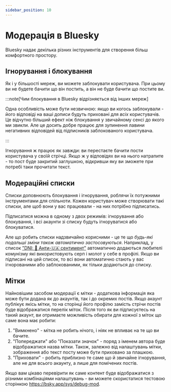 ```yaml
---
sidebar_position: 10
---
```


# Модерація в Bluesky

Bluesky надає декілька різних інструментів для створення більш комфортного простору.

## Ігнорування і блокування

Як і у більшості мереж, ви можете заблокувати користувача. При цьому ви не будете бачити що він постить, а він не буде бачити що постите ви.

:::note[Чим блокування в Bluesky відрізняється від інших мереж]

Одна особливість може бути незвичною: якщо ви когось заблокували - його відповіді на ваші дописи будуть приховані для *всіх* користувачів. Це відчутно більший ефект ніж блокування у звичайному сенсі до якого ми звикли. Але це досить добре працює для зупинення лавини негативних відповідей від підписників заблокованого користувача.

:::

Ігнорування ж працює як завжди: ви перестаєте бачити пости користувача у своїй стрічці. Якщо ж у відповідях ви на нього натрапите - то пост буде закритий заглушкою, відкривши яку ви зможете при потребі таки прочитати текст.

## Модераційні списки

Списки доповнюють блокування і ігнорування, роблячи їх потужними інструментами для спільноти. Кожен користувач може створювати такі списки, але щоб вони у вас працювали - на них потрібно підписатись.

Підписатися можна в одному з двох режимів: ігнорування або блокування, і всі акаунти зі списку будуть ігноруватися або блокуватися.

Але що робить списки надзвичайно корисними - це те що *будь-які подальші зміни також автоматично застосовуються*. Наприклад, у список ["DNI: 🚫 Анти-🇺🇦 сентимент"](https://bsky.app/profile/did:plc:bmjomljebcsuxolnygfgqtap/lists/3jwu5sggu2c2w) автоматично додаються любителі комунізму які використовують серп і молот у себе в профілі. Якщо ви підписані на цей список, то всі вони автоматично стають у вас ігнорованими або заблокованими, як тільки додаються до списку.

## Мітки

Найновішим засобом модерації є мітки - додаткова інформація яка може бути додана як до акаунтів, так і до окремих постів. Якщо акаунт публікує якісь мітки, то на сторінці його профілю замість стрічи постів буде відображатися перелік міток. Після того як ви підписуєтесь на такий акаунт, ви отримаєте можливість обирати для кожної з міток що саме вона має робити:

1. "Вимкнено" - мітка не робить нічого, і ніяк не впливає на те що ви бачите.
2. "Попереджати" або "Показати значок" - поряд з іменем автора буде відображатися назва мітки. Також, залежно від налаштувань мітки, зображення або текст посту може бути приховано за плашкою.
3. "Приховати" - робить приблизно те саме що й звичайне ігнорування, але не для всього акаунту, а лише для помічених постів.

Якщо вам цікаво перевірити як саме контент буде відображатися з різними комбінаціями налаштувань - ви можете скористатися тестовою сторінкою https://bsky.app/sys/debug-mod.
